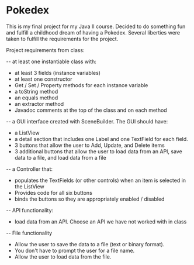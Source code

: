 # Pokedex

This is my final project for my Java II course. Decided to do something fun and
fulfill a childhood dream of having a Pokedex. Several liberties were taken to fulfill
the requirements for the project.

Project requirements from class:

-- at least one instantiable class with:
  - at least 3 fields (instance variables)
  - at least one constructor
  - Get / Set / Property methods for each instance variable
  - a toString method
  - an equals method
  - an extractor method
  - Javadoc comments at the top of the class and on each method

-- a GUI interface created with SceneBuilder. The GUI should have:
  - a ListView
  - a detail section that includes one Label and one TextField for each field.
  - 3 buttons that allow the user to Add, Update, and Delete items
  - 3 additional buttons that allow the user to load data from an API, save data to a file, and load data from a file

-- a Controller that:
  - populates the TextFields (or other controls) when an item is selected in the ListView
  - Provides code for all six buttons
  - binds the buttons so they are appropriately enabled / disabled

-- API functionality:
  - load data from an API. Choose an API we have not worked with in class

-- File functionality
  - Allow the user to save the data to a file (text or binary format).
  - You don't have to prompt the user for a file name.
  - Allow the user to load data from the file.
